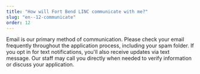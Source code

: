 ```yaml
---
title: "How will Fort Bend LINC communicate with me?"
slug: "en--12-communicate"
order: 12
---
```


Email is our primary method of communication. Please check your email frequently throughout the application process, including your spam folder. If you opt in for text notifications, you'll also receive updates via text message. Our staff may call you directly when needed to verify information or discuss your application.